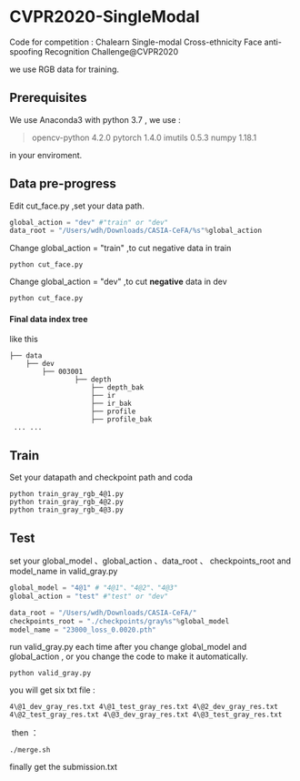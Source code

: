 # CVPR2020-SingleModal

Code for competition : Chalearn Single-modal Cross-ethnicity Face anti-spoofing Recognition Challenge@CVPR2020

we use RGB data for training.

## Prerequisites

We use Anaconda3 with python 3.7 , we use  :

>  opencv-python 4.2.0
>  pytorch 1.4.0
>  imutils 0.5.3
>  numpy 1.18.1

in your enviroment.

## Data pre-progress

Edit cut_face.py ,set your data path. 

```python
global_action = "dev" #"train" or "dev"
data_root = "/Users/wdh/Downloads/CASIA-CeFA/%s"%global_action
```

Change global_action = "train" ,to cut negative data in train

```shell
python cut_face.py
```

Change global_action = "dev" ,to cut **negative** data in dev

```python
python cut_face.py
```

#### Final data index tree

like this

```shell
├── data
    ├── dev
        ├── 003001
        		├── depth
    				├── depth_bak
    				├── ir
    				├── ir_bak
    				├── profile
    				├── profile_bak	
 ... ...
```

## Train

Set your datapath and checkpoint path and coda 

```shell
python train_gray_rgb_4@1.py
python train_gray_rgb_4@2.py
python train_gray_rgb_4@3.py
```

## Test

set your global_model 、global_action 、data_root 、 checkpoints_root and model_name in valid_gray.py

```python
global_model = "4@1" # "4@1"、"4@2"、"4@3"
global_action = "test" #"test" or "dev"

data_root = "/Users/wdh/Downloads/CASIA-CeFA/"
checkpoints_root = "./checkpoints/gray%s"%global_model
model_name = "23000_loss_0.0020.pth"
```

run valid_gray.py each time after you change global_model and  global_action , or you change the code to make it automatically.

```shell
python valid_gray.py
```

you will  get six txt file :

 ```shell
4\@1_dev_gray_res.txt 4\@1_test_gray_res.txt 4\@2_dev_gray_res.txt 4\@2_test_gray_res.txt 4\@3_dev_gray_res.txt 4\@3_test_gray_res.txt
 ```

​	then ：

```shell
./merge.sh
```

finally get the submission.txt 